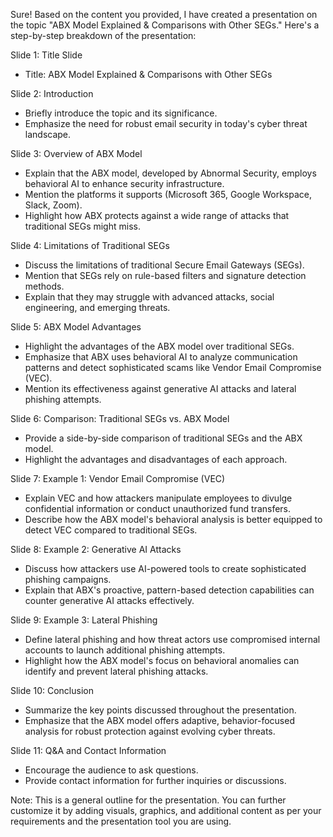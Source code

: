 Sure! Based on the content you provided, I have created a presentation on the topic "ABX Model Explained & Comparisons with Other SEGs." Here's a step-by-step breakdown of the presentation:

Slide 1: Title Slide
- Title: ABX Model Explained & Comparisons with Other SEGs

Slide 2: Introduction
- Briefly introduce the topic and its significance.
- Emphasize the need for robust email security in today's cyber threat landscape.

Slide 3: Overview of ABX Model
- Explain that the ABX model, developed by Abnormal Security, employs behavioral AI to enhance security infrastructure.
- Mention the platforms it supports (Microsoft 365, Google Workspace, Slack, Zoom).
- Highlight how ABX protects against a wide range of attacks that traditional SEGs might miss.

Slide 4: Limitations of Traditional SEGs
- Discuss the limitations of traditional Secure Email Gateways (SEGs).
- Mention that SEGs rely on rule-based filters and signature detection methods.
- Explain that they may struggle with advanced attacks, social engineering, and emerging threats.

Slide 5: ABX Model Advantages
- Highlight the advantages of the ABX model over traditional SEGs.
- Emphasize that ABX uses behavioral AI to analyze communication patterns and detect sophisticated scams like Vendor Email Compromise (VEC).
- Mention its effectiveness against generative AI attacks and lateral phishing attempts.

Slide 6: Comparison: Traditional SEGs vs. ABX Model
- Provide a side-by-side comparison of traditional SEGs and the ABX model.
- Highlight the advantages and disadvantages of each approach.

Slide 7: Example 1: Vendor Email Compromise (VEC)
- Explain VEC and how attackers manipulate employees to divulge confidential information or conduct unauthorized fund transfers.
- Describe how the ABX model's behavioral analysis is better equipped to detect VEC compared to traditional SEGs.

Slide 8: Example 2: Generative AI Attacks
- Discuss how attackers use AI-powered tools to create sophisticated phishing campaigns.
- Explain that ABX's proactive, pattern-based detection capabilities can counter generative AI attacks effectively.

Slide 9: Example 3: Lateral Phishing
- Define lateral phishing and how threat actors use compromised internal accounts to launch additional phishing attempts.
- Highlight how the ABX model's focus on behavioral anomalies can identify and prevent lateral phishing attacks.

Slide 10: Conclusion
- Summarize the key points discussed throughout the presentation.
- Emphasize that the ABX model offers adaptive, behavior-focused analysis for robust protection against evolving cyber threats.

Slide 11: Q&A and Contact Information
- Encourage the audience to ask questions.
- Provide contact information for further inquiries or discussions.

Note: This is a general outline for the presentation. You can further customize it by adding visuals, graphics, and additional content as per your requirements and the presentation tool you are using.
